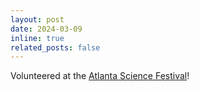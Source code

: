 ```yaml
---
layout: post
date: 2024-03-09
inline: true
related_posts: false
---
```


Volunteered at the [Atlanta Science Festival](/volunteerings/#atlanta-science-festival)!
